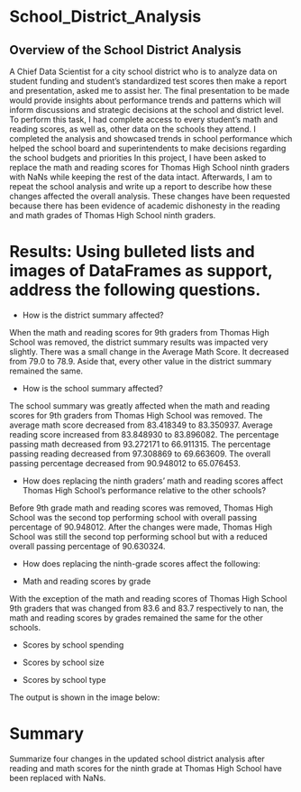 # School_District_Analysis

## Overview of the School District Analysis
A Chief Data Scientist for a city school district who is to analyze data on student funding and student’s standardized test scores then make a report and presentation, asked me to assist her. The final presentation to be made would provide insights about performance trends and patterns which will inform discussions and strategic decisions at the school and district level.
To perform this task, I had complete access to every student’s math and reading scores, as well as, other data on the schools they attend. I completed the analysis and showcased trends in school performance which helped the school board and superintendents to make decisions regarding the school budgets and priorities
In this project, I have been asked to replace the math and reading scores for Thomas High School ninth graders with NaNs while keeping the rest of the data intact. Afterwards, I am to repeat the school analysis and write up a report to describe how these changes affected the overall analysis. These changes have been requested because there has been evidence of academic dishonesty in the reading and math grades of Thomas High School ninth graders.

# Results: Using bulleted lists and images of DataFrames as support, address the following questions.
* How is the district summary affected?

 When the math and reading scores for 9th graders from Thomas High School was removed, the district summary results was impacted very slightly. There was a small change in the Average Math Score. It decreased from 79.0 to 78.9. Aside that, every other value in the district summary remained the same. 
 
* How is the school summary affected?

The school summary was greatly affected when the math and reading scores for 9th graders from Thomas High School was removed. The average math score decreased from 83.418349	  to 83.350937. Average reading score increased from 83.848930 to 83.896082. The percentage passing math decreased from 93.272171 to 66.911315. The percentage passing reading decreased from 97.308869 to 69.663609. The overall passing percentage decreased from 90.948012 to 65.076453.

* How does replacing the ninth graders’ math and reading scores affect Thomas High School’s performance relative to the other schools?

Before 9th grade math and reading scores was removed, Thomas High School was the second top performing school with overall passing percentage of 90.948012. After the changes were made, Thomas High School was still the second top performing school but with a reduced overall passing percentage of 90.630324.
  
- How does replacing the ninth-grade scores affect the following:
* Math and reading scores by grade

With the exception of the math and reading scores of Thomas High School 9th graders that was changed from  83.6 and 83.7 respectively to nan, the math and reading  scores by grades remained the same for the other schools.
  
* Scores by school spending

*	Scores by school size

*	Scores by school type

The output is shown in the image below:


# Summary
Summarize four changes in the updated school district analysis after reading and math scores for the ninth grade at Thomas High School have been replaced with NaNs.


